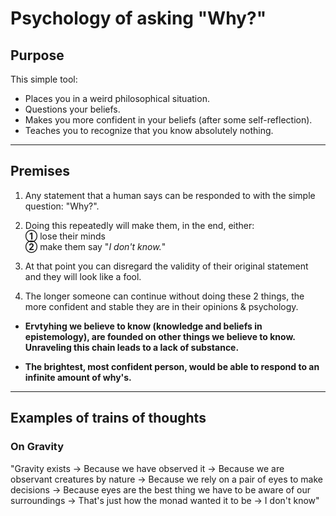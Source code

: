 # Psychology of asking "Why?"

## Purpose
This simple tool:<br>
- Places you in a weird philosophical situation.
- Questions your beliefs.
- Makes you more confident in your beliefs (after some self-reflection).
- Teaches you to recognize that you know absolutely nothing.

---
## Premises

1. Any statement that a human says can be responded to with the simple question: "Why?".<br>
2. Doing this repeatedly will make them, in the end, either:<br> **①** lose their minds<br> **②** make them say "*I don't know.*" <br>
3. At that point you can disregard the validity of their original statement and they will look like a fool.

4. The longer someone can continue without doing these 2 things, the more confident and stable they are in their opinions & psychology.

- **Ervtyhing we believe to know (knowledge and beliefs in epistemology), are founded on other things we believe to know. Unraveling this chain leads to a lack of substance.**

- **The brightest, most confident person, would be able to respond to an infinite amount of why's.**

---

## Examples of trains of thoughts

### On Gravity
"Gravity exists → Because we have observed it → Because we are observant creatures by nature → Because we rely on a pair of eyes to make decisions → Because eyes are the best thing we have to be aware of our surroundings → That's just how the monad wanted it to be → I don't know"
